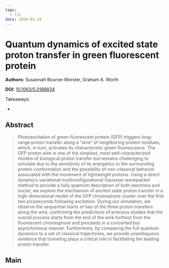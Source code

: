 ```yaml
---
tags:
  - lit
date: 2024-02-14
---
```


# Quantum dynamics of excited state proton transfer in green fluorescent protein

**Authors:** Susannah Bourne-Worster, Graham A. Worth

**DOI:** [10.1063/5.0188834](https://doi.org/10.1063/5.0188834)

<!-- more -->

Takeaways:

- 

## Abstract

> Photoexcitation of green fluorescent protein (GFP) triggers long-range proton transfer along a “wire” of neighboring protein residues, which, in turn, activates its characteristic green fluorescence. The GFP proton wire is one of the simplest, most well-characterized models of biological proton transfer but remains challenging to simulate due to the sensitivity of its energetics to the surrounding protein conformation and the possibility of non-classical behavior associated with the movement of lightweight protons. Using a direct dynamics variational multiconfigurational Gaussian wavepacket method to provide a fully quantum description of both electrons and nuclei, we explore the mechanism of excited state proton transfer in a high-dimensional model of the GFP chromophore cluster over the first two picoseconds following excitation. During our simulation, we observe the sequential starts of two of the three proton transfers along the wire, confirming the predictions of previous studies that the overall process starts from the end of the wire furthest from the fluorescent chromophore and proceeds in a concerted but asynchronous manner. Furthermore, by comparing the full quantum dynamics to a set of classical trajectories, we provide unambiguous evidence that tunneling plays a critical role in facilitating the leading proton transfer.

## Main





